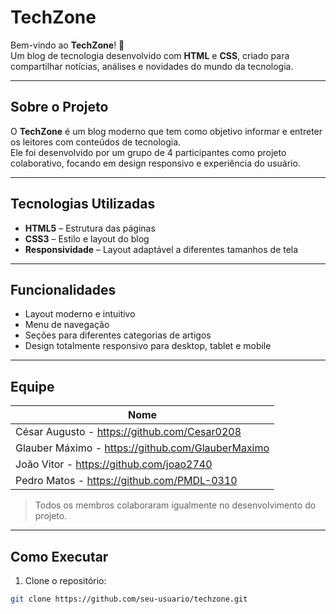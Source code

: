 # TechZone

Bem-vindo ao **TechZone**! 🚀  
Um blog de tecnologia desenvolvido com **HTML** e **CSS**, criado para compartilhar notícias, análises e novidades do mundo da tecnologia.

---

## Sobre o Projeto

O **TechZone** é um blog moderno que tem como objetivo informar e entreter os leitores com conteúdos de tecnologia.  
Ele foi desenvolvido por um grupo de 4 participantes como projeto colaborativo, focando em design responsivo e experiência do usuário.

---

## Tecnologias Utilizadas

- **HTML5** – Estrutura das páginas
- **CSS3** – Estilo e layout do blog
- **Responsividade** – Layout adaptável a diferentes tamanhos de tela

---

## Funcionalidades

- Layout moderno e intuitivo
- Menu de navegação
- Seções para diferentes categorias de artigos
- Design totalmente responsivo para desktop, tablet e mobile

---

## Equipe

| Nome |
|------|
| César Augusto - https://github.com/Cesar0208 |
| Glauber Máximo - https://github.com/GlauberMaximo |
| João Vitor - https://github.com/joao2740 |
| Pedro Matos - https://github.com/PMDL-0310 |

> Todos os membros colaboraram igualmente no desenvolvimento do projeto.

---

## Como Executar

1. Clone o repositório:  
```bash
git clone https://github.com/seu-usuario/techzone.git
